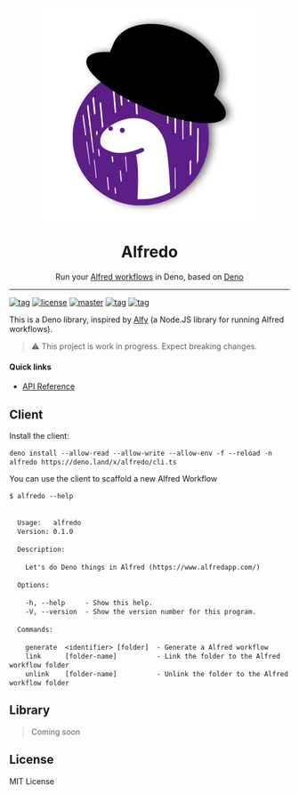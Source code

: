 <p align="center">
    <img align="center" src="https://github.com/j3lte/alfredo/raw/main/.github/.assets/big_icon.png" />
    <br>
    <h1 align="center"> Alfredo</h1>
    <p align="center">Run your <a href="https://www.alfredapp.com/">Alfred workflows</a> in Deno, based on <a href="https://deno.land/">Deno</a></p>
</p>

---

[![tag](https://img.shields.io/github/tag/j3lte/alfredo.svg)](https://github.com/j3lte/alfredo)
[![license](https://img.shields.io/github/license/j3lte/alfredo.svg)](https://github.com/j3lte/alfredo)
[![master](https://github.com/j3lte/alfredo/actions/workflows/main.yml/badge.svg?branch=main)](https://github.com/j3lte/alfredo/actions/workflows/main.yml)
[![tag](https://img.shields.io/badge/deno->=1.23.0-green.svg)](https://github.com/denoland/deno)
[![tag](https://img.shields.io/badge/std-0.147.0-green.svg)](https://github.com/denoland/deno)

This is a Deno library, inspired by [Alfy](https://github.com/sindresorhus/alfy)
(a Node.JS library for running Alfred workflows).

> ⚠️ This project is work in progress. Expect breaking changes.

#### Quick links

- [API Reference](https://doc.deno.land/https://deno.land/x/alfredo/mod.ts)

## Client

Install the client:

```
deno install --allow-read --allow-write --allow-env -f --reload -n alfredo https://deno.land/x/alfredo/cli.ts
```

You can use the client to scaffold a new Alfred Workflow

```
$ alfredo --help


  Usage:   alfredo
  Version: 0.1.0

  Description:

    Let's do Deno things in Alfred (https://www.alfredapp.com/)

  Options:

    -h, --help     - Show this help.
    -V, --version  - Show the version number for this program.

  Commands:

    generate  <identifier> [folder]  - Generate a Alfred workflow
    link      [folder-name]          - Link the folder to the Alfred workflow folder
    unlink    [folder-name]          - Unlink the folder to the Alfred workflow folder
```

## Library

> Coming soon

## License

MIT License
